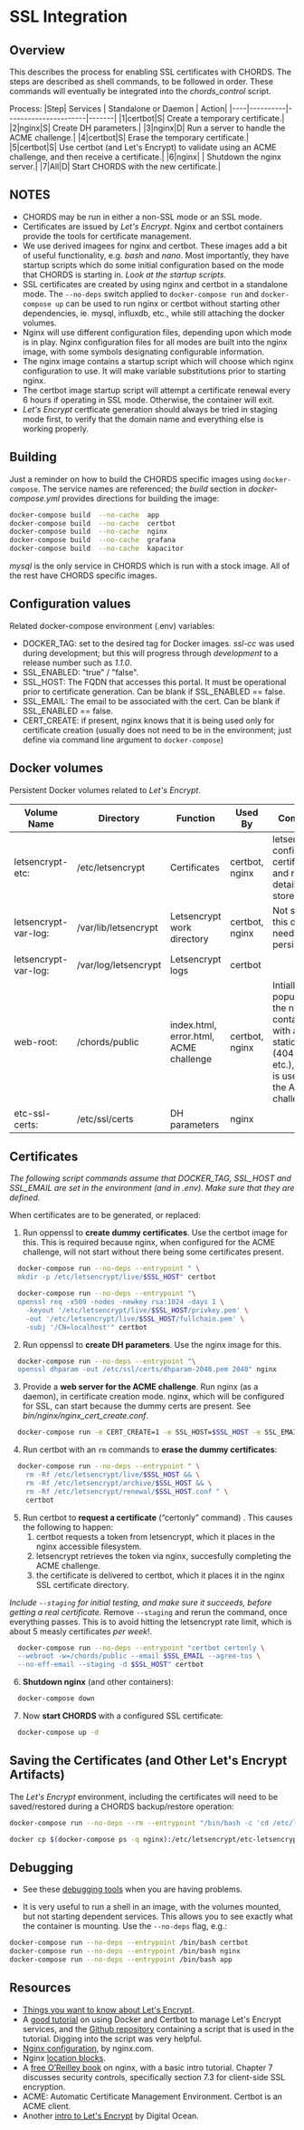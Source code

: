 # SSL Integration

## Overview

This describes the process for enabling SSL certificates with CHORDS. The
steps are described as shell commands, to be followed in order. These
commands will eventually be integrated into the _chords_control_ script.

Process:
|Step| Services | Standalone or Daemon | Action|
|----|----------|----------------------|-------|
|1|certbot|S| Create a temporary certificate.|
|2|nginx|S| Create DH parameters.|
|3|nginx|D| Run a server to handle the ACME challenge.|
|4|certbot|S| Erase the temporary certificate.|
|5|certbot|S| Use certbot (and Let's Encrypt) to validate using an ACME challenge, and then receive a certificate.|
|6|nginx|  | Shutdown the nginx server.|
|7|All|D| Start CHORDS with the new certificate.|

## NOTES

* CHORDS may be run in either a non-SSL mode or an SSL mode.
* Certificates are issued by _Let's Encrypt_. Nginx and certbot containers
  provide the tools for certificate management.
* We use derived imagees for nginx and certbot. These images add
  a bit of useful functionality, e.g. _bash_ and _nano_. Most importantly,
  they have startup scripts which do some initial configuration based
  on the mode that CHORDS is starting in. _Look at the startup scripts._
* SSL certificates are created by using nginx and certbot in a standalone mode.
  The ``--no-deps`` switch applied to ``docker-compose run``
  and ``docker-compose up`` can be used to run nginx or certbot
  without starting other dependencies, ie. mysql, influxdb, etc.,
  while still attaching the docker volumes.
* Nginx will use different configuration files, depending upon
  which mode is in play. Nginx configuration files for all
  modes are built into the nginx image, with some symbols
  designating configurable information.
* The nginx image contains a startup script which will choose which
  nginx configuration to use. It will make variable substitutions
  prior to starting nginx.
* The certbot image startup script will attempt a certificate
  renewal every 6 hours if operating in SSL mode. Otherwise, the
  container will exit.
* _Let's Encrypt_ certficate generation should always be tried in staging mode
  first, to verify that the domain name and everything
  else is working properly.

## Building

Just a reminder on how to build the CHORDS specific images using ``docker-compose``. 
The service names are referenced; the _build_ section in _docker-compose.yml_
provides directions for building the image:

```sh
docker-compose build  --no-cache  app
docker-compose build  --no-cache  certbot
docker-compose build  --no-cache  nginx
docker-compose build  --no-cache  grafana
docker-compose build  --no-cache  kapacitor
```

_mysql_ is the only service in CHORDS which is run with a stock image. All of the
rest have CHORDS specific images.

## Configuration values

Related docker-compose environment (.env) variables:
  - DOCKER_TAG: set to the desired tag for Docker images. _ssl-cc_
    was used during development; but this will progress through _development_
    to a release number such as _1.1.0_.
  - SSL_ENABLED: "true" / "false".
  - SSL_HOST: The FQDN that accesses this portal. It must be
    operational prior to certificate generation. Can be blank if
    SSL_ENABLED == false.
  - SSL_EMAIL: The email to be associated with the cert. Can be blank
    if SSL_ENABLED == false.
  - CERT_CREATE: if present, nginx knows that it is being used
    only for certificate creation (usually does not need to be in
    the environment; just define via command line argument to
    ``docker-compose``)

## Docker volumes

Persistent Docker volumes related to _Let's Encrypt_.

| Volume Name        | Directory            | Function          | Used By                 | Comments |
|--------------------|----------------------|-------------------|-------------------------|----------|
|letsencrypt-etc:    | /etc/letsencrypt     | Certificates      |certbot, nginx           | letsencrypt configuration, certificates and renewal details are stored here.|
|letsencrypt-var-log:| /var/lib/letsencrypt | Letsencrypt work directory | certbot, nginx | Not sure why this directory needs persistence. |
|letsencrypt-var-log:| /var/log/letsencrypt | Letsencrypt logs | certbot |  |
|web-root:           | /chords/public       | index.html, error.html, ACME challenge |certbot, nginx| Intially populated by the nginx container with a few static html's (404.html, etc.), it will be is used for the ACME challenge.|
|etc-ssl-certs:| /etc/ssl/certs | DH parameters | nginx | |

## Certificates

_The following script commands assume that DOCKER_TAG, SSL_HOST and SSL_EMAIL are
set in the environment (and in .env). Make sure that they are defined._

When certificates are to be generated, or replaced:

1. Run oppenssl to **create dummy certificates**. Use the certbot image for this.
   This is required because nginx, when configured for the ACME challenge, will
   not start without there being some certificates present.
```sh
  docker-compose run --no-deps --entrypoint " \
  mkdir -p /etc/letsencrypt/live/$SSL_HOST" certbot

  docker-compose run --no-deps --entrypoint "\
  openssl req -x509 -nodes -newkey rsa:1024 -days 1 \
    -keyout '/etc/letsencrypt/live/$SSL_HOST/privkey.pem' \
    -out '/etc/letsencrypt/live/$SSL_HOST/fullchain.pem' \
    -subj '/CN=localhost'" certbot
```

2. Run oppenssl to **create DH parameters**. Use the nginx image for this.
```sh
  docker-compose run --no-deps --entrypoint "\
  openssl dhparam -out /etc/ssl/certs/dhparam-2048.pem 2048" nginx
```

3. Provide a **web server for the ACME challenge**.
   Run nginx (as a daemon), in certificate creation mode. 
   nginx, which will be configured for SSL, can start because the 
   dummy certs are present. See _bin/nginx/nginx_cert_create.conf_.

```sh
  docker-compose run -e CERT_CREATE=1 -e SSL_HOST=$SSL_HOST -e SSL_EMAIL=$SSL_EMAIL -p 80:80 -p 443:443 --no-deps -d nginx
```

4. Run certbot with an ``rm`` commands to **erase the dummy certificates**:
```sh
  docker-compose run --no-deps --entrypoint " \
    rm -Rf /etc/letsencrypt/live/$SSL_HOST && \
    rm -Rf /etc/letsencrypt/archive/$SSL_HOST && \
    rm -Rf /etc/letsencrypt/renewal/$SSL_HOST.conf " \
    certbot
```

5. Run certbot to **request a certificate** (“certonly” command) . This causes the following
   to happen:
    1. certbot requests a token from letsencrypt, which it places in the nginx accessible filesystem.
    1. letsencrypt retrieves the token via nginx, succesfully completing the ACME challenge.
    1. the certificate is delivered to certbot, which it places it in the nginx SSL certificate directory.

  *Include ``--staging`` for initial testing, and make sure it succeeds, before getting a real certificate.* Remove ``--staging`` and rerun the command,
  once everything passes. This is to avoid hitting the letsencrypt rate limit, which is
  about 5 measly certificates _per week_!.

```sh
  docker-compose run --no-deps --entrypoint "certbot certonly \
  --webroot -w=/chords/public --email $SSL_EMAIL --agree-tos \
  --no-eff-email --staging -d $SSL_HOST" certbot
```

6. **Shutdown nginx** (and other containers):

```sh
  docker-compose down
```

7. Now **start CHORDS** with a configured SSL certificate:

```sh
  docker-compose up -d
```

## Saving the Certificates (and Other Let's Encrypt Artifacts)

The _Let's Encrypt_ environment, including the certificates will need to be saved/restored during
a CHORDS backup/restore operation:
```sh
docker-compose run --no-deps --rm --entrypoint "/bin/bash -c 'cd /etc/letsencrypt; tar --exclude etc-letsencrypt.tar -cvf etc-letsencrypt.tar .'" nginx

docker cp $(docker-compose ps -q nginx):/etc/letsencrypt/etc-letsencrypt.tar .
```

## Debugging
- See these [debugging tools](https://certbot.eff.org/faq#what-tools-can-i-use-for-debugging-my-site-s-https-configuration) when you are having problems.

- It is very useful to run a shell in an image, with the volumes mounted,
  but not starting dependent services. This allows you to see exactly what
  the container is mounting. Use the ``--no-deps`` flag, e.g.:

```sh
docker-compose run --no-deps --entrypoint /bin/bash certbot
docker-compose run --no-deps --entrypoint /bin/bash nginx
docker-compose run --no-deps --entrypoint /bin/bash app
```

## Resources
* [Things you want to know about Let's Encrypt](https://simonecarletti.com/blog/2016/02/things-about-letsencrypt/#staging).
* A [good tutorial](https://medium.com/@pentacent/nginx-and-lets-encrypt-with-docker-in-less-than-5-minutes-b4b8a60d3a71)
  on using Docker and Certbot to manage Let's Encrypt services,
  and the [Github repository](https://github.com/wmnnd/nginx-certbot) containing a
  script that is used in the tutorial. Digging into the script was very helpful.
* [Nginx configuration](https://docs.nginx.com/nginx/admin-guide/basic-functionality/managing-configuration-files), by nginx.com.
* Nginx [location blocks](https://www.digitalocean.com/community/tutorials/understanding-nginx-server-and-location-block-selection-algorithms).
* A [free O’Reilley book](https://www.nginx.com/resources/library/complete-nginx-cookbook)
  on nginx, with a basic intro tutorial. Chapter 7 discusses security controls, specifically
  section 7.3 for client-side SSL encryption.
* ACME: Automatic Certificate Management Environment. Certbot is an ACME client.
* Another [intro to Let's Encrypt](https://www.digitalocean.com/community/tutorials/an-introduction-to-let-s-encrypt) 
  by Digital Ocean.
